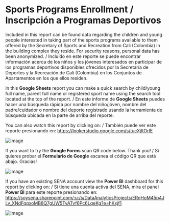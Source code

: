 # Sports Programs Enrollment / Inscripción a Programas Deportivos

Included in this report can be found data regarding the children and young people interested in taking part of the sports programs available to them offered by the Secretary of Sports and Recreation from Cali (Colombia) in the building complex they reside. For security reasons, personal data has been anonymized. / Incluído en este reporte se puede encontrar información acerca de los niños y los jóvenes interesados en participar de los programas deportivos disponibles ofrecidos por la Secretaría de Deportes y la Recreación de Cali (Colombia) en los Conjuntos de Apartamentos en los que ellos residen.

In this **Google Sheets** report you can make a quick search by child/young full name, parent full name or registered sport name using the search tool located at the top of the report. / En este informe de **Google Sheets** puedes hacer una búsqueda rápida por nombre del niño/jóven, nombre del padre/cuidador o nombre del deporte registrado usando la herramienta de búsqueda ubicada en la parte de arriba del reporte.

You can also watch this report by clicking on: / También puede ver este reporte presionando en: https://lookerstudio.google.com/s/tucXjltOrIE

![image](https://github.com/user-attachments/assets/22a9e280-f3c6-45e3-8ef0-b7f07457ce80)

If you want to try the **Google Forms** scan QR code below. Thank you! / Si quieres probar el **Formulario de Google** escanea el código QR que está abajo. Gracias!

![image](https://github.com/user-attachments/assets/6153d9e6-4c45-4170-a7aa-a3bad2f4ffbf)

If you have an existing SENA account view the **Power BI** dashboard for this report by clicking on: / Si tiene una cuenta activa del SENA, mira el panel **Power BI** para este reporte presionando en: https://soysena.sharepoint.com/:u:/s/DataAnalyticsProjects/ERqHoM45p4JLv_XNdFqqxoMB8Q7gUW5TvATvf6Pc6LqeKg?e=hKxjf1

![image](https://github.com/user-attachments/assets/2f60aadb-b702-464b-979a-087b79bd812a)


